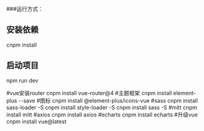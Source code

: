 ###运行方式：
## 安装依赖
cnpm install
## 启动项目
npm run dev

#vue安装router
cnpm install vue-router@4
#主题框架
cnpm install element-plus --save
#图标
cnpm install @element-plus/icons-vue
#sass
cnpm install sass-loader -S
cnpm install style-loader -S
cnpm install sass -S
#mitt
cnpm install mitt
#axios
cnpm install axios
#echarts
cnpm install echarts
#升级vue
cnpm install vue@latest